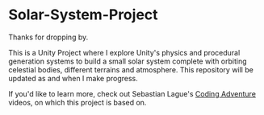 # Solar-System-Project
Thanks for dropping by.

This is a Unity Project where I explore Unity's physics and procedural generation systems to build a small solar system complete with orbiting celestial bodies, different terrains and atmosphere. This repository will be updated as and when I make progress.


If you'd like to learn more, check out Sebastian Lague's [Coding Adventure](https://www.youtube.com/watch?v=7axImc1sxa0&list=PLFt_AvWsXl0ehjAfLFsp1PGaatzAwo0uK&index=12) videos, on which this project is based on.

